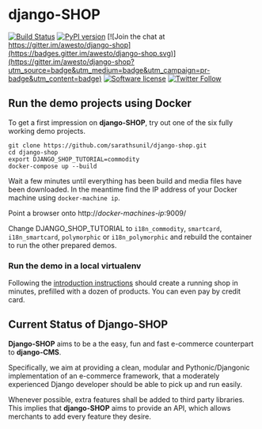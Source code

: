 # django-SHOP

[![Build Status](https://travis-ci.org/awesto/django-shop.svg?branch=master)](https://travis-ci.org/awesto/django-shop?branch=master)
[![PyPI version](https://img.shields.io/pypi/v/django-shop.svg)](https://pypi.python.org/pypi/django-shop)
[![Join the chat at https://gitter.im/awesto/django-shop](https://badges.gitter.im/awesto/django-shop.svg)](https://gitter.im/awesto/django-shop?utm_source=badge&utm_medium=badge&utm_campaign=pr-badge&utm_content=badge)
[![Software license](https://img.shields.io/pypi/l/django-shop.svg)](https://pypi.python.org/pypi/django-shop)
[![Twitter Follow](https://img.shields.io/twitter/follow/djangoSHOP.svg?style=social&label=djangoSHOP)](https://twitter.com/djangoSHOP)


## Run the demo projects using Docker

To get a first impression on **django-SHOP**, try out one of the six fully working demo projects.

```
git clone https://github.com/sarathsunil/django-shop.git
cd django-shop
export DJANGO_SHOP_TUTORIAL=commodity
docker-compose up --build
```

Wait a few minutes until everything has been build and media files have been downloaded.
In the meantime find the IP address of your Docker machine using ``docker-machine ip``.

Point a browser onto http://*docker-machines-ip*:9009/

Change DJANGO_SHOP_TUTORIAL to ``i18n_commodity``, ``smartcard``, ``i18n_smartcard``,
``polymorphic`` or ``i18n_polymorphic`` and rebuild the container to run the other prepared
demos.

### Run the demo in a local virtualenv

Following the [introduction instructions](http://django-shop.readthedocs.io/en/latest/tutorial/intro.html)
should create a running shop in minutes, prefilled with a dozen of products. You can even pay by credit
card.


## Current Status of Django-SHOP

**Django-SHOP** aims to be a the easy, fun and fast e-commerce counterpart to **django-CMS**.

Specifically, we aim at providing a clean, modular and Pythonic/Djangonic implementation of an
e-commerce framework, that a moderately experienced Django developer should be able to pick up
and run easily.

Whenever possible, extra features shall be added to third party libraries. This implies that
**django-SHOP** aims to provide an API, which allows merchants to add every feature they desire.
